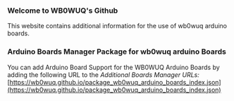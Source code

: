 ### Welcome to WB0WUQ's Github

This website contains additional information for the use of wb0wuq arduino boards.

### Arduino Boards Manager Package for wb0wuq arduino Boards
You can add Arduino Board Support for the WB0WUQ Arduino Boards by adding the following URL to the _Additional Boards Manager URLs:_
[https://wb0wuq.github.io/package_wb0wuq_arduino_boards_index.json](https://wb0wuq.github.io/package_wb0wuq_arduino_boards_index.json)
